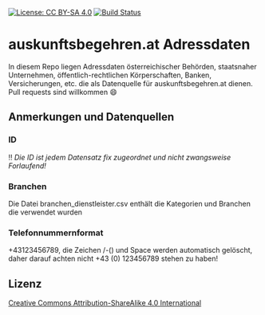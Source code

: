 [![License: CC BY-SA 4.0](https://img.shields.io/badge/License-CC%20BY--SA%204.0-lightgrey.svg)](https://creativecommons.org/licenses/by-sa/4.0/)
[![Build Status](https://travis-ci.org/cyber-perikarp/auskunftsbegehren_at_adressen.svg?branch=master)](https://travis-ci.org/cyber-perikarp/auskunftsbegehren_at_adressen)

# auskunftsbegehren.at Adressdaten
In diesem Repo liegen Adressdaten österreichischer Behörden, staatsnaher Unternehmen, öffentlich-rechtlichen Körperschaften, Banken, Versicherungen, etc. die als Datenquelle für auskunftsbegehren.at dienen. Pull requests sind willkommen :smile:

## Anmerkungen und Datenquellen
### ID
:bangbang: *Die ID ist jedem Datensatz fix zugeordnet und nicht zwangsweise Forlaufend!*

### Branchen
Die Datei branchen_dienstleister.csv enthält die Kategorien und Branchen die verwendet wurden

### Telefonnummernformat
+43123456789, die Zeichen /-() und Space werden automatisch gelöscht, daher darauf achten nicht +43 (0) 123456789 stehen zu haben!

## Lizenz
[Creative Commons Attribution-ShareAlike 4.0 International](https://creativecommons.org/licenses/by-sa/4.0/)
